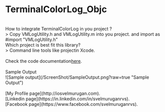 # TerminalColorLog_Objc
<br>
How to integrate TerminalColorLog in you project ?<br>
> Copy VMLogUtility.h and VMLogUtility.m into you project. and import as #import "VMLogUtility.h" 
<br>
Which project is best fit this library?<br>
> Command line tools like projectin Xcode.
<br><br>
Check the code documentation<a href="http://doc.colorlog.iosvelmurugan.com/index.html" target="_blank">here</a>. <br>
<br>
Sample Output<br>
![Sample output](/ScreenShot/SampleOutput.png?raw=true "Sample Output")<br>
<br>
[My Profile page](http://iosvelmurugan.com). <br>
[Linkedin page](https://in.linkedin.com/in/svelmuruganrvs).<br>
[Facebook page](https://www.facebook.com/svelmuruganrvs).
